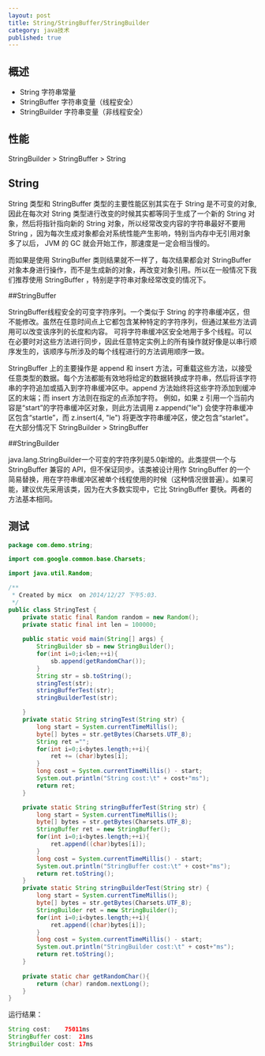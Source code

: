 ```yaml
---
layout: post
title: String/StringBuffer/StringBuilder
category: java技术
published: true
---
```



## 概述
* String 字符串常量
* StringBuffer 字符串变量（线程安全）
* StringBuilder 字符串变量（非线程安全）

## 性能 

StringBuilder > StringBuffer > String

## String

String 类型和 StringBuffer 类型的主要性能区别其实在于 String 是不可变的对象, 因此在每次对 String 类型进行改变的时候其实都等同于生成了一个新的 String 对象，然后将指针指向新的 String 对象，所以经常改变内容的字符串最好不要用 String ，因为每次生成对象都会对系统性能产生影响，特别当内存中无引用对象多了以后， JVM 的 GC 就会开始工作，那速度是一定会相当慢的。

 而如果是使用 StringBuffer 类则结果就不一样了，每次结果都会对 StringBuffer 对象本身进行操作，而不是生成新的对象，再改变对象引用。所以在一般情况下我们推荐使用 StringBuffer ，特别是字符串对象经常改变的情况下。


##StringBuffer

StringBuffer线程安全的可变字符序列。一个类似于 String 的字符串缓冲区，但不能修改。虽然在任意时间点上它都包含某种特定的字符序列，但通过某些方法调用可以改变该序列的长度和内容。
可将字符串缓冲区安全地用于多个线程。可以在必要时对这些方法进行同步，因此任意特定实例上的所有操作就好像是以串行顺序发生的，该顺序与所涉及的每个线程进行的方法调用顺序一致。

StringBuffer 上的主要操作是 append 和 insert 方法，可重载这些方法，以接受任意类型的数据。每个方法都能有效地将给定的数据转换成字符串，然后将该字符串的字符追加或插入到字符串缓冲区中。append 方法始终将这些字符添加到缓冲区的末端；而 insert 方法则在指定的点添加字符。
例如，如果 z 引用一个当前内容是“start”的字符串缓冲区对象，则此方法调用 z.append("le") 会使字符串缓冲区包含“startle”，而 z.insert(4, "le") 将更改字符串缓冲区，使之包含“starlet”。
在大部分情况下 StringBuilder > StringBuffer

##StringBuilder

java.lang.StringBuilder一个可变的字符序列是5.0新增的。此类提供一个与 StringBuffer 兼容的 API，但不保证同步。该类被设计用作 StringBuffer 的一个简易替换，用在字符串缓冲区被单个线程使用的时候（这种情况很普遍）。如果可能，建议优先采用该类，因为在大多数实现中，它比 StringBuffer 要快。两者的方法基本相同。

## 测试

```java
package com.demo.string;

import com.google.common.base.Charsets;

import java.util.Random;

/**
 * Created by micx  on 2014/12/27 下午5:03.
 */
public class StringTest {
    private static final Random random = new Random();
    private static final int len = 100000; 
    
    public static void main(String[] args) {
        StringBuilder sb = new StringBuilder();
        for(int i=0;i<len;++i){
            sb.append(getRandomChar());
        }
        String str = sb.toString();
        stringTest(str);
        stringBufferTest(str);
        stringBuilderTest(str);

    }
    private static String stringTest(String str) {
        long start = System.currentTimeMillis();
        byte[] bytes = str.getBytes(Charsets.UTF_8);
        String ret ="";
        for(int i=0;i<bytes.length;++i){
            ret += (char)bytes[i];
        }
        long cost = System.currentTimeMillis() - start;
        System.out.println("String cost:\t" + cost+"ms");
        return ret;
    }

    private static String stringBufferTest(String str) {
        long start = System.currentTimeMillis();
        byte[] bytes = str.getBytes(Charsets.UTF_8);
        StringBuffer ret = new StringBuffer();
        for(int i=0;i<bytes.length;++i){
            ret.append((char)bytes[i]);
        }
        long cost = System.currentTimeMillis() - start;
        System.out.println("StringBuffer cost:\t" + cost+"ms");
        return ret.toString();
    }
    private static String stringBuilderTest(String str) {
        long start = System.currentTimeMillis();
        byte[] bytes = str.getBytes(Charsets.UTF_8);
        StringBuilder ret = new StringBuilder();
        for(int i=0;i<bytes.length;++i){
            ret.append((char)bytes[i]);
        }
        long cost = System.currentTimeMillis() - start;
        System.out.println("StringBuilder cost:\t" + cost+"ms");
        return ret.toString();
    }
    
    private static char getRandomChar(){
        return (char) random.nextLong();
    }
}
```

运行结果：

```java
String cost:	75011ms
StringBuffer cost:	21ms
StringBuilder cost:	17ms
```



